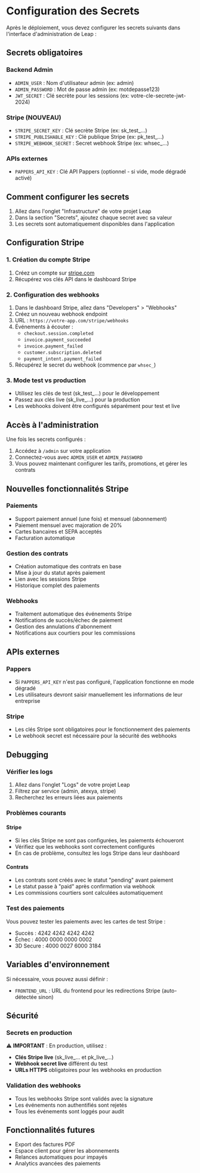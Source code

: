 # Configuration des Secrets

Après le déploiement, vous devez configurer les secrets suivants dans l'interface d'administration de Leap :

## Secrets obligatoires

### Backend Admin
- `ADMIN_USER` : Nom d'utilisateur admin (ex: admin)
- `ADMIN_PASSWORD` : Mot de passe admin (ex: motdepasse123)
- `JWT_SECRET` : Clé secrète pour les sessions (ex: votre-cle-secrete-jwt-2024)

### Stripe (NOUVEAU)
- `STRIPE_SECRET_KEY` : Clé secrète Stripe (ex: sk_test_...)
- `STRIPE_PUBLISHABLE_KEY` : Clé publique Stripe (ex: pk_test_...)
- `STRIPE_WEBHOOK_SECRET` : Secret webhook Stripe (ex: whsec_...)

### APIs externes
- `PAPPERS_API_KEY` : Clé API Pappers (optionnel - si vide, mode dégradé activé)

## Comment configurer les secrets

1. Allez dans l'onglet "Infrastructure" de votre projet Leap
2. Dans la section "Secrets", ajoutez chaque secret avec sa valeur
3. Les secrets sont automatiquement disponibles dans l'application

## Configuration Stripe

### 1. Création du compte Stripe
1. Créez un compte sur [stripe.com](https://stripe.com)
2. Récupérez vos clés API dans le dashboard Stripe

### 2. Configuration des webhooks
1. Dans le dashboard Stripe, allez dans "Developers" > "Webhooks"
2. Créez un nouveau webhook endpoint
3. URL : `https://votre-app.com/stripe/webhooks`
4. Événements à écouter :
   - `checkout.session.completed`
   - `invoice.payment_succeeded`
   - `invoice.payment_failed`
   - `customer.subscription.deleted`
   - `payment_intent.payment_failed`
5. Récupérez le secret du webhook (commence par `whsec_`)

### 3. Mode test vs production
- Utilisez les clés de test (sk_test_...) pour le développement
- Passez aux clés live (sk_live_...) pour la production
- Les webhooks doivent être configurés séparément pour test et live

## Accès à l'administration

Une fois les secrets configurés :
1. Accédez à `/admin` sur votre application
2. Connectez-vous avec `ADMIN_USER` et `ADMIN_PASSWORD`
3. Vous pouvez maintenant configurer les tarifs, promotions, et gérer les contrats

## Nouvelles fonctionnalités Stripe

### Paiements
- Support paiement annuel (une fois) et mensuel (abonnement)
- Paiement mensuel avec majoration de 20%
- Cartes bancaires et SEPA acceptés
- Facturation automatique

### Gestion des contrats
- Création automatique des contrats en base
- Mise à jour du statut après paiement
- Lien avec les sessions Stripe
- Historique complet des paiements

### Webhooks
- Traitement automatique des événements Stripe
- Notifications de succès/échec de paiement
- Gestion des annulations d'abonnement
- Notifications aux courtiers pour les commissions

## APIs externes

### Pappers
- Si `PAPPERS_API_KEY` n'est pas configuré, l'application fonctionne en mode dégradé
- Les utilisateurs devront saisir manuellement les informations de leur entreprise

### Stripe
- Les clés Stripe sont obligatoires pour le fonctionnement des paiements
- Le webhook secret est nécessaire pour la sécurité des webhooks

## Debugging

### Vérifier les logs
1. Allez dans l'onglet "Logs" de votre projet Leap
2. Filtrez par service (admin, atexya, stripe)
3. Recherchez les erreurs liées aux paiements

### Problèmes courants

#### Stripe
- Si les clés Stripe ne sont pas configurées, les paiements échoueront
- Vérifiez que les webhooks sont correctement configurés
- En cas de problème, consultez les logs Stripe dans leur dashboard

#### Contrats
- Les contrats sont créés avec le statut "pending" avant paiement
- Le statut passe à "paid" après confirmation via webhook
- Les commissions courtiers sont calculées automatiquement

### Test des paiements
Vous pouvez tester les paiements avec les cartes de test Stripe :
- Succès : 4242 4242 4242 4242
- Échec : 4000 0000 0000 0002
- 3D Secure : 4000 0027 6000 3184

## Variables d'environnement

Si nécessaire, vous pouvez aussi définir :
- `FRONTEND_URL` : URL du frontend pour les redirections Stripe (auto-détectée sinon)

## Sécurité

### Secrets en production
⚠️ **IMPORTANT** : En production, utilisez :
- **Clés Stripe live** (sk_live_... et pk_live_...)
- **Webhook secret live** différent du test
- **URLs HTTPS** obligatoires pour les webhooks en production

### Validation des webhooks
- Tous les webhooks Stripe sont validés avec la signature
- Les événements non authentifiés sont rejetés
- Tous les événements sont loggés pour audit

## Fonctionnalités futures

- Export des factures PDF
- Espace client pour gérer les abonnements
- Relances automatiques pour impayés
- Analytics avancées des paiements

